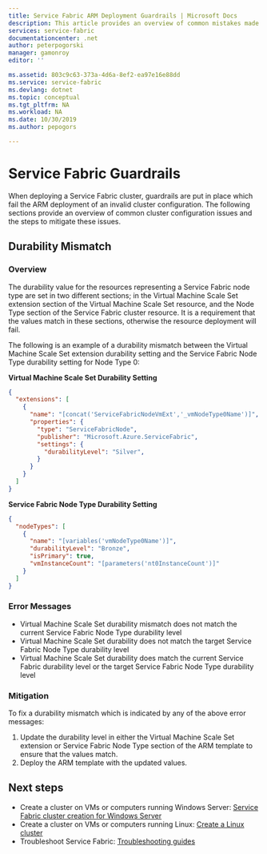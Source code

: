 ```yaml
---
title: Service Fabric ARM Deployment Guardrails | Microsoft Docs
description: This article provides an overview of common mistakes made when deploying a Service Fabric cluster through ARM and how to avoid them. 
services: service-fabric
documentationcenter: .net
author: peterpogorski
manager: gamonroy
editor: ''

ms.assetid: 803c9c63-373a-4d6a-8ef2-ea97e16e88dd
ms.service: service-fabric
ms.devlang: dotnet
ms.topic: conceptual
ms.tgt_pltfrm: NA
ms.workload: NA
ms.date: 10/30/2019
ms.author: pepogors

---
```

# Service Fabric Guardrails 
When deploying a Service Fabric cluster, guardrails are put in place which fail the ARM deployment of an invalid cluster configuration. The following sections provide an overview of common cluster configuration issues and the steps to mitigate these issues. 

## Durability Mismatch
### Overview
The durability value for the resources representing a Service Fabric node type are set in two different sections; in the Virtual Machine Scale Set extension section of the Virtual Machine Scale Set resource, and the Node Type section of the Service Fabric cluster resource. It is a requirement that the values match in these sections, otherwise the resource deployment will fail.

The following is an example of a durability mismatch between the Virtual Machine Scale Set extension durability setting and the Service Fabric Node Type durability setting for Node Type 0:  

**Virtual Machine Scale Set Durability Setting**
```json 
{
  "extensions": [
    {
      "name": "[concat('ServiceFabricNodeVmExt','_vmNodeType0Name')]",
      "properties": {
        "type": "ServiceFabricNode",
        "publisher": "Microsoft.Azure.ServiceFabric",
        "settings": {
          "durabilityLevel": "Silver",
        }
      }
    }
  ]
}
```

**Service Fabric Node Type Durability Setting** 
```json
{
  "nodeTypes": [
    {
      "name": "[variables('vmNodeType0Name')]",
      "durabilityLevel": "Bronze",
      "isPrimary": true,
      "vmInstanceCount": "[parameters('nt0InstanceCount')]"
    }
  ]
}
```

### Error Messages
* Virtual Machine Scale Set durability mismatch does not match the current Service Fabric Node Type durability level
* Virtual Machine Scale Set durability does not match the target Service Fabric Node Type durability level
* Virtual Machine Scale Set durability does match the current Service Fabric durability level or the target Service Fabric Node Type durability level 


### Mitigation
To fix a durability mismatch which is indicated by any of the above error messages:
1. Update the durability level in either the Virtual Machine Scale Set extension or Service Fabric Node Type section of the ARM template to ensure that the values match.
2. Deploy the ARM template with the updated values.

## Next steps

* Create a cluster on VMs or computers running Windows Server: [Service Fabric cluster creation for Windows Server](service-fabric-cluster-creation-for-windows-server.md)
* Create a cluster on VMs or computers running Linux: [Create a Linux cluster](service-fabric-cluster-creation-via-portal.md)
* Troubleshoot Service Fabric: [Troubleshooting guides](https://github.com/Azure/Service-Fabric-Troubleshooting-Guides)
